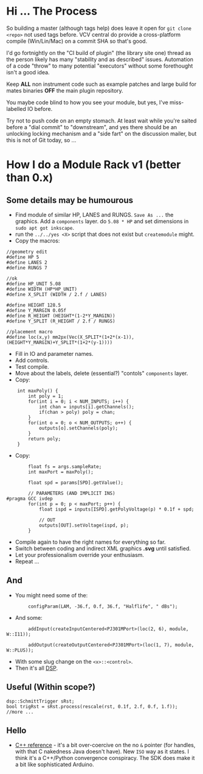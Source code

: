 # Hi ... The Process

So building a master (although tags help) does leave it open for `git clone <repo>` not used tags before. VCV central do provide a cross-platform compile (Win/Lin/Mac) on a commit SHA so that's good.

I'd go fortnightly on the "CI build of plugin" (the library site one) thread as the person likely has many "stability and as described" issues. Automation of a code "throw" to many potential "executors" without some forethought isn't a good idea.

Keep **ALL** non instrument code such as example patches and large build for mates binaries **OFF** the main plugin repository.

You maybe code blind to how you see your module, but yes, I've miss-labelled IO before.

Try not to push code on an empty stomach. At least wait while you're saited before a "dial commit" to "downstream", and yes there should be an unlocking locking mechanism and a "side fart" on the discussion mailer, but this is not of Git today, so ...

# How I do a Module **Rack v1** (better than 0.x)
## Some details may be humourous
* Find module of similar HP, LANES and RUNGS. `Save As ...` the graphics. Add a `components` layer. do `5.08 * HP` and set dimensions in `sudo apt got inkscape`.
* run the `../../yes <X>` script that does not exist but `createmodule` might.
* Copy the macros:
```
//geometry edit
#define HP 5
#define LANES 2
#define RUNGS 7

//ok
#define HP_UNIT 5.08
#define WIDTH (HP*HP_UNIT)
#define X_SPLIT (WIDTH / 2.f / LANES)

#define HEIGHT 128.5
#define Y_MARGIN 0.05f
#define R_HEIGHT (HEIGHT*(1-2*Y_MARGIN))
#define Y_SPLIT (R_HEIGHT / 2.f / RUNGS)

//placement macro
#define loc(x,y) mm2px(Vec(X_SPLIT*(1+2*(x-1)), (HEIGHT*Y_MARGIN)+Y_SPLIT*(1+2*(y-1))))
```

* Fill in IO and parameter names.
* Add controls.
* Test compile.
* Move about the labels, delete (essential?) "contols" `components` layer.
* Copy:
```
	int maxPoly() {
		int poly = 1;
		for(int i = 0; i < NUM_INPUTS; i++) {
			int chan = inputs[i].getChannels();
			if(chan > poly) poly = chan;
		}
		for(int o = 0; o < NUM_OUTPUTS; o++) {
			outputs[o].setChannels(poly);
		}
		return poly;
	}
```
* Copy:
```
		float fs = args.sampleRate;
		int maxPort = maxPoly();

		float spd = params[SPD].getValue();

		// PARAMETERS (AND IMPLICIT INS)
#pragma GCC ivdep
		for(int p = 0; p < maxPort; p++) {
			float ispd = inputs[ISPD].getPolyVoltage(p) * 0.1f + spd;
 
			// OUT
			outputs[OUT].setVoltage(ispd, p);
		}
```
* Compile again to have the right names for everything so far.
* Switch between coding and indirect XML graphics **.svg** until satisfied.
* Let your professionalism override your enthusiasm.
* Repeat ...

## And
* You might need some of the:
```
        configParam(LAM, -36.f, 0.f, 36.f, "Halflife", " dBs");
```
* And some:
```
		addInput(createInputCentered<PJ301MPort>(loc(2, 6), module, W::I11));

		addOutput(createOutputCentered<PJ301MPort>(loc(1, 7), module, W::PLUS));
```
* With some slug change on the `<x>::<control>`.
* Then it's all [DSP](https://en.wikipedia.org/wiki/Digital_signal_processing).

## Useful (Within scope?)
```
dsp::SchmittTrigger sRst;
bool trigRst = sRst.process(rescale(rst, 0.1f, 2.f, 0.f, 1.f));
//more ...

```

## Hello
* [C++ reference](https://en.cppreference.com/w/) - it's a bit over-coercive on the no `&` pointer (for handles, with that C nakedness Java doesn't have). New `ISO` way as it states. I think it's a C++/Python convergence conspiracy. The SDK does make it a bit like sophisticated Arduino.